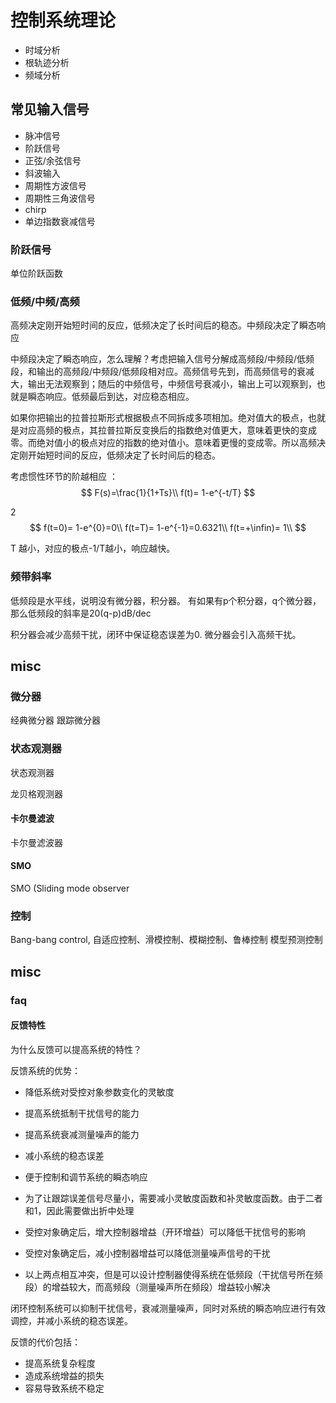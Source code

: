 # 控制系统理论


- 时域分析
- 根轨迹分析
- 频域分析


## 常见输入信号

- 脉冲信号
- 阶跃信号
- 正弦/余弦信号
- 斜波输入
- 周期性方波信号
- 周期性三角波信号
- chirp
- 单边指数衰减信号



### 阶跃信号

单位阶跃函数



### 低频/中频/高频

高频决定刚开始短时间的反应，低频决定了长时间后的稳态。中频段决定了瞬态响应

中频段决定了瞬态响应，怎么理解？考虑把输入信号分解成高频段/中频段/低频段，和输出的高频段/中频段/低频段相对应。高频信号先到，而高频信号的衰减大，输出无法观察到；随后的中频信号，中频信号衰减小，输出上可以观察到，也就是瞬态响应。低频最后到达，对应稳态相应。

如果你把输出的拉普拉斯形式根据极点不同拆成多项相加。绝对值大的极点，也就是对应高频的极点，其拉普拉斯反变换后的指数绝对值更大，意味着更快的变成零。而绝对值小的极点对应的指数的绝对值小。意味着更慢的变成零。所以高频决定刚开始短时间的反应，低频决定了长时间后的稳态。

考虑惯性环节的阶越相应 ：
$$
F(s)=\frac{1}{1+Ts}\\
f(t)= 1-e^{-t/T}
$$

2
$$
f(t=0)= 1-e^{0}=0\\
f(t=T)= 1-e^{-1}=0.6321\\
f(t=+\infin)= 1\\
$$

T 越小，对应的极点-1/T越小，响应越快。



### 频带斜率
低频段是水平线，说明没有微分器，积分器。
有如果有p个积分器，q个微分器，那么低频段的斜率是20(q-p)dB/dec

积分器会减少高频干扰，闭环中保证稳态误差为0. 微分器会引入高频干扰。
## misc
### 微分器
经典微分器
跟踪微分器

### 状态观测器

状态观测器

龙贝格观测器
#### 卡尔曼滤波
卡尔曼滤波器
#### SMO
SMO (Sliding mode observer
### 控制
Bang-bang control, 
自适应控制、滑模控制、模糊控制、鲁棒控制
模型预测控制
## misc

### faq

#### 反馈特性

为什么反馈可以提高系统的特性？

反馈系统的优势：
- 降低系统对受控对象参数变化的灵敏度
- 提高系统抵制干扰信号的能力
- 提高系统衰减测量噪声的能力
- 减小系统的稳态误差
- 便于控制和调节系统的瞬态响应

- 为了让跟踪误差信号尽量小，需要减小灵敏度函数和补灵敏度函数。由于二者和1，因此需要做出折中处理
- 受控对象确定后，增大控制器增益（开环增益）可以降低干扰信号的影响
- 受控对象确定后，减小控制器增益可以降低测量噪声信号的干扰
- 以上两点相互冲突，但是可以设计控制器使得系统在低频段（干扰信号所在频段）的增益较大，而高频段（测量噪声所在频段）增益较小解决


闭环控制系统可以抑制干扰信号，衰减测量噪声，同时对系统的瞬态响应进行有效调控，并减小系统的稳态误差。

反馈的代价包括：

- 提高系统复杂程度
- 造成系统增益的损失
- 容易导致系统不稳定